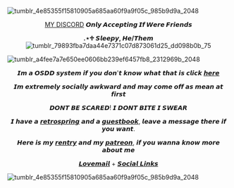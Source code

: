 ![tumblr_4e85355f15810905a685aa60f9a9f05c_985b9d9a_2048](https://github.com/B00THILL/B00THILL/assets/138095663/10afc8ab-a385-4abe-abc9-1aa61289d1e8)
      <p align="center"> [MY DISCORD](https://discordid.netlify.app/?id=779406965003911209) **𝙊𝙣𝙡𝙮 𝘼𝙘𝙘𝙚𝙥𝙩𝙞𝙣𝙜 𝙄𝙛 𝙒𝙚𝙧𝙚 𝙁𝙧𝙞𝙚𝙣𝙙𝙨**  </p> 
      <p align="center">  **.⋆♱ 𝙎𝙡𝙚𝙚𝙥𝙮, 𝙃𝙚/𝙏𝙝𝙚𝙢** ![tumblr_79893fba7daa44e7371c07d873061d25_dd098b0b_75](https://github.com/B00THILL/B00THILL/assets/138095663/818d377a-91dd-4732-8af5-8d48bd2e59cc) </p> 
![tumblr_a4fee7a7e650ee0606bb239ef6457fb8_2312969b_2048](https://github.com/B00THILL/B00THILL/assets/138095663/8dc9fd2b-2aae-4ab2-bdca-2b2bc5558f60)<p 
align="center"> 𝙄𝙢 𝙖 𝙊𝙎𝘿𝘿 𝙨𝙮𝙨𝙩𝙚𝙢 𝙞𝙛 𝙮𝙤𝙪 𝙙𝙤𝙣'𝙩 𝙠𝙣𝙤𝙬 𝙬𝙝𝙖𝙩 𝙩𝙝𝙖𝙩 𝙞𝙨 𝙘𝙡𝙞𝙘𝙠 [𝙝𝙚𝙧𝙚](https://systemexplain.carrd.co/)  </p> <p align="center"> 𝙄𝙢 𝙚𝙭𝙩𝙧𝙚𝙢𝙚𝙡𝙮 𝙨𝙤𝙘𝙞𝙖𝙡𝙡𝙮 𝙖𝙬𝙠𝙬𝙖𝙧𝙙 𝙖𝙣𝙙 𝙢𝙖𝙮 𝙘𝙤𝙢𝙚 𝙤𝙛𝙛 𝙖𝙨 𝙢𝙚𝙖𝙣 𝙖𝙩 𝙛𝙞𝙧𝙨𝙩 </p> </p> <p align="center">𝘿𝙊𝙉𝙏 𝘽𝙀 𝙎𝘾𝘼𝙍𝙀𝘿! 𝙄 𝘿𝙊𝙉𝙏 𝘽𝙄𝙏𝙀 𝙄 𝙎𝙒𝙀𝘼𝙍</p>  <p align="center">𝙄 𝙝𝙖𝙫𝙚 𝙖 [𝙧𝙚𝙩𝙧𝙤𝙨𝙥𝙧𝙞𝙣𝙜](https://retrospring.net/@B00THILL/questions) 𝙖𝙣𝙙 𝙖 [𝙜𝙪𝙚𝙨𝙩𝙗𝙤𝙤𝙠](https://sleepysystem.123guestbook.com/),
 𝙡𝙚𝙖𝙫𝙚 𝙖 𝙢𝙚𝙨𝙨𝙖𝙜𝙚 𝙩𝙝𝙚𝙧𝙚 𝙞𝙛 𝙮𝙤𝙪 𝙬𝙖𝙣𝙩. </p> <p align="center">𝙃𝙚𝙧𝙚 𝙞𝙨 𝙢𝙮 [𝙧𝙚𝙣𝙩𝙧𝙮](https://rentry.co/b00t-hill) 𝙖𝙣𝙙 𝙢𝙮 [𝙥𝙖𝙩𝙧𝙚𝙤𝙣](https://www.patreon.com/B00THILL),
 𝙞𝙛 𝙮𝙤𝙪 𝙬𝙖𝙣𝙣𝙖 𝙠𝙣𝙤𝙬 𝙢𝙤𝙧𝙚 𝙖𝙗𝙤𝙪𝙩 𝙢𝙚</p> <p align="center">[𝙇𝙤𝙫𝙚𝙢𝙖𝙞𝙡](https://rentry.co/B00T-HILL-LOVEMAIL) + [𝙎𝙤𝙘𝙞𝙖𝙡 𝙇𝙞𝙣𝙠𝙨](https://linktr.ee/b00thill) </p>
![tumblr_4e85355f15810905a685aa60f9a9f05c_985b9d9a_2048](https://github.com/B00THILL/B00THILL/assets/138095663/10afc8ab-a385-4abe-abc9-1aa61289d1e8)

